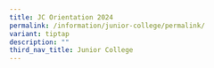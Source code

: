 ```yaml
---
title: JC Orientation 2024
permalink: /information/junior-college/permalink/
variant: tiptap
description: ""
third_nav_title: Junior College
---
```

